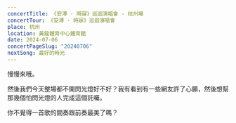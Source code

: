 ```yaml
---
concertTitle: 《安溥 · 時寐》巡迴演唱會 - 杭州場
concertTour: 《安溥 · 時寐》巡迴演唱會
place: 杭州
location: 黃龍體育中心體育館
date: 2024-07-06
concertPageSlug: "20240706"
nextSong: 最好的時光
---
```

慢慢來哦。

然後我們今天整場都不開閃光燈好不好？我有看到有一些網友許了心願，然後想幫那幾個怕閃光燈的人完成這個託囑。

你不覺得一首歌的間奏跟前奏最美了嗎？